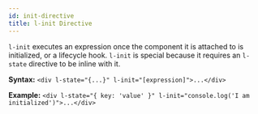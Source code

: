 ```yaml
---
id: init-directive
title: l-init Directive
---
```


`l-init` executes an expression once the component it is attached to is initialized, or a lifecycle hook. `l-init` is special because it requires an `l-state` directive to be inline with it.

**Syntax:** `<div l-state="{...}" l-init="[expression]">...</div>`

**Example:** `<div l-state="{ key: 'value' }" l-init="console.log('I am initialized')">...</div>`
